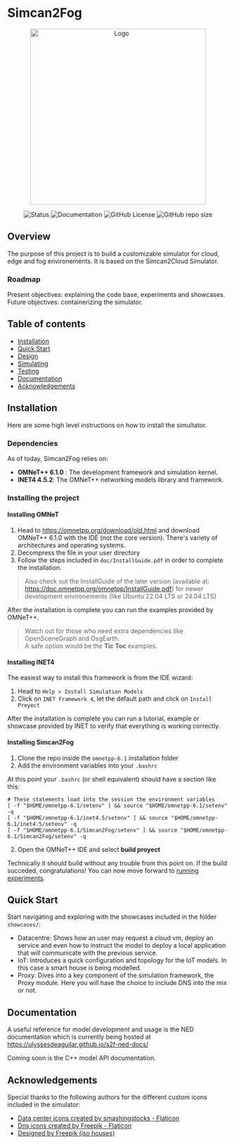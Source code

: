 # Simcan2Fog
<div align="center">

  <img src="docs/Simcan2Fog.png" alt="Logo" width="400"/>

  ![Status](https://img.shields.io/badge/status-build_passing-green.svg)
  ![Documentation](https://img.shields.io/badge/docs-on_progress-yellow.svg)
  ![GitHub License](https://img.shields.io/github/license/UlyssesDeAguilar/Simcan2Fog)
  ![GitHub repo size](https://img.shields.io/github/repo-size/UlyssesDeAguilar/Simcan2Fog)

</div>

## Overview
The purpose of this project is to build a customizable simulator for cloud, edge and fog environements. It is based on the Simcan2Cloud Simulator.

### Roadmap
Present objectives: explaining the code base, experiments and showcases.    
Future objectives: containerizing the simulator.

## Table of contents

* [Installation](#installation)
* [Quick Start](#quick-start)
* [Design][design]
* [Simulating][execution]
* [Testing][testing]
* [Documentation](#documentation)
* [Acknowledgements](#acknowledgements)

[design]: docs/design.md
[execution]: docs/execution.md
[testing]: docs/testing.md

## Installation
Here are some high level instructions on how to install the simultator.

### Dependencies
As of today, Simcan2Fog relies on:
* **OMNeT++ 6.1.0** : The development framework and simulation kernel.
* **INET4 4.5.2**: The OMNeT++ networking models library and framework.

### Installing the project

#### Installing OMNeT
1. Head to https://omnetpp.org/download/old.html and download OMNeT++ 6.1.0 with the IDE (not the core version). There's variety of architectures and operating systems.
2. Decompress the file in your user directory
3. Follow the steps included in ```doc/InstallGuide.pdf``` in order to complete the installation.
> Also check out the InstallGuide of the later version (available at: https://doc.omnetpp.org/omnetpp/InstallGuide.pdf) for newer development environements (like Ubuntu 22.04 LTS or 24.04 LTS)

After the installation is complete you can run the examples provided by OMNeT++. 
> Watch out for those who need extra dependencies like OpenSceneGraph and OsgEarth.  
A safe option would be the **Tic Toc** examples.

#### Installing INET4
The easiest way to install this framework is from the IDE wizard:
1. Head to `Help > Install Simulation Models`
2. Click on `INET Framework 4`, let the default path and click on `Install Proyect`

After the installation is complete you can run a tutorial, example or showcase provided by INET to verify that everything is working correctly.

#### Installing Simcan2Fog
1. Clone the repo inside the ```omnetpp-6.1``` installation folder
2. Add the environment variables into your ```.bashrc```

At this point your ```.bashrc``` (or shell equivalent) should have a section like this:
```
# These statements load into the session the environment variables
[ -f "$HOME/omnetpp-6.1/setenv" ] && source "$HOME/omnetpp-6.1/setenv" -q
[ -f "$HOME/omnetpp-6.1/inet4.5/setenv" ] && source "$HOME/omnetpp-6.1/inet4.5/setenv" -q
[ -f "$HOME/omnetpp-6.1/Simcan2Fog/setenv" ] && source "$HOME/omnetpp-6.1/Simcan2Fog/setenv" -q
```

2. Open the OMNeT++ IDE and select **build proyect**

Technically it should build without any trouble from this point on.
If the build succeded, congratulations! You can now move forward to [running experiments](./docs/usage.md).

## Quick Start
Start navigating and exploring with the showcases included in the folder ```showcases/```:
+ Datacentre: Shows how an user may request a cloud vm, deploy an service and even how to instruct the model to deploy a local application that will communicate with the previous service.
+ IoT: Introduces a quick configuration and topology for the IoT models. In this case a smart house is being modelled.
+ Proxy: Dives into a key component of the simulation framework, the Proxy module. Here you will have the choice to include DNS into the mix or not.

## Documentation
A useful reference for model development and usage is the NED documentation which is currently being hosted at https://ulyssesdeaguilar.github.io/s2f-ned-docs/

Coming soon is the C++ model API documentation.

## Acknowledgements
Special thanks to the following authors for the different custom icons included in the simulator:

+ <a href="https://www.flaticon.com/free-icons/data-center" title="data center icons">Data center icons created by smashingstocks - Flaticon</a>
+ <a href="https://www.flaticon.com/free-icons/dns" title="dns icons">Dns icons created by Freepik - Flaticon</a>
+ <a href="https://www.freepik.com/free-vector/isometric-housing-collection_3327432.htm#fromView=search&page=1&position=49&uuid=7d5d5a3a-c4c3-4e0d-80f2-f18f719eca65" title="dns icons">Designed by Freepik (iso houses)</a>